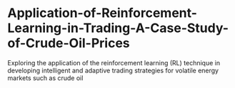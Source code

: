 # Application-of-Reinforcement-Learning-in-Trading-A-Case-Study-of-Crude-Oil-Prices
Exploring the application of the reinforcement learning (RL) technique in developing intelligent and adaptive trading strategies for volatile energy markets such as crude oil
